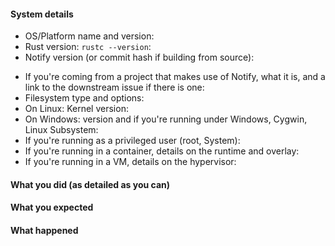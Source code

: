 <!-- If reporting a bug, fill out the below. Otherwise, if asking a question or suggesting a feature or something else, remove everything before continuing. -->

#### System details

<!-- Please include ALL of the following: -->

- OS/Platform name and version:
- Rust version: `rustc --version`:
- Notify version (or commit hash if building from source):

<!-- And as much of the following as you can / think is relevant: -->

- If you're coming from a project that makes use of Notify, what it is, and a link to the downstream issue if there is one:
- Filesystem type and options:
- On Linux: Kernel version:
- On Windows: version and if you're running under Windows, Cygwin, Linux Subsystem:
- If you're running as a privileged user (root, System):
- If you're running in a container, details on the runtime and overlay:
- If you're running in a VM, details on the hypervisor:

<!-- (remove the ones that are not relevant) -->


#### What you did (as detailed as you can)


#### What you expected



#### What happened



<!-- Thank you! -->
